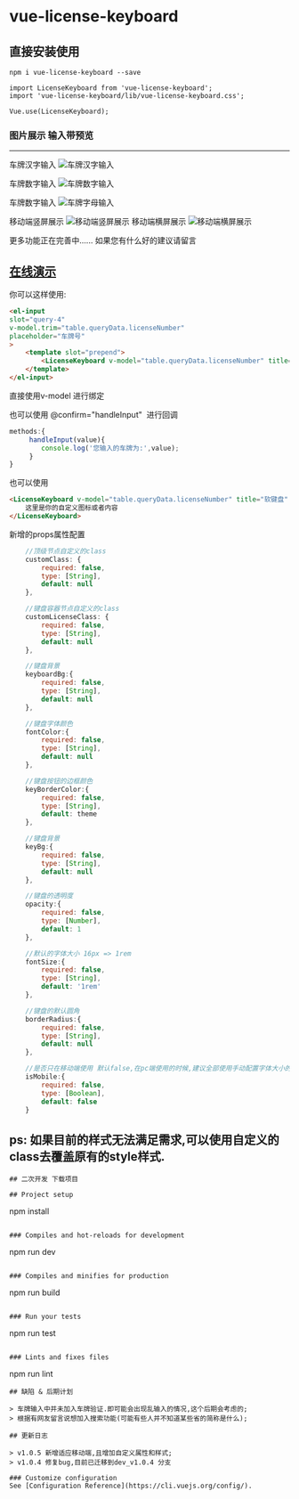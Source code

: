 # vue-license-keyboard

## 直接安装使用
```
npm i vue-license-keyboard --save
```
```
import LicenseKeyboard from 'vue-license-keyboard';
import 'vue-license-keyboard/lib/vue-license-keyboard.css';

Vue.use(LicenseKeyboard);
```
### 图片展示 输入带预览
---
车牌汉字输入
![车牌汉字输入](https://github.com/langyuxiansheng/vue-license-keyboard/blob/master/images/l1.png)

车牌数字输入
![车牌数字输入](https://github.com/langyuxiansheng/vue-license-keyboard/blob/master/images/l2.png)

车牌数字输入
![车牌字母输入](https://github.com/langyuxiansheng/vue-license-keyboard/blob/master/images/l2.png)

移动端竖屏展示
![移动端竖屏展示](https://github.com/langyuxiansheng/vue-license-keyboard/blob/master/images/l4.jpg)
移动端横屏展示
![移动端横屏展示](https://github.com/langyuxiansheng/vue-license-keyboard/blob/master/images/l5.jpg)

更多功能正在完善中......
如果您有什么好的建议请留言

## [在线演示](https://langyuxiansheng.github.io/vue-license-keyboard/)

你可以这样使用: 

```html
<el-input
slot="query-4"
v-model.trim="table.queryData.licenseNumber"
placeholder="车牌号"
>
    <template slot="prepend">
        <LicenseKeyboard v-model="table.queryData.licenseNumber" title="软键盘" />
    </template>
</el-input>
```

直接使用v-model 进行绑定

也可以使用 @confirm="handleInput"  进行回调
```javascript
methods:{
     handleInput(value){
        console.log('您输入的车牌为:',value);
     }
}
```
也可以使用  
```html
<LicenseKeyboard v-model="table.queryData.licenseNumber" title="软键盘" > 
    这里是你的自定义图标或者内容
</LicenseKeyboard>
```

新增的props属性配置

```javascript
    //顶级节点自定义的class
    customClass: {
        required: false,
        type: [String],
        default: null
    },

    //键盘容器节点自定义的class
    customLicenseClass: {
        required: false,
        type: [String],
        default: null
    },

    //键盘背景
    keyboardBg:{
        required: false,
        type: [String],
        default: null
    },

    //键盘字体颜色
    fontColor:{
        required: false,
        type: [String],
        default: null
    },

    //键盘按钮的边框颜色
    keyBorderColor:{
        required: false,
        type: [String],
        default: theme
    },

    //键盘背景
    keyBg:{ 
        required: false,
        type: [String],
        default: null
    },

    //键盘的透明度
    opacity:{
        required: false,
        type: [Number],
        default: 1
    },

    //默认的字体大小 16px => 1rem
    fontSize:{
        required: false,
        type: [String],
        default: '1rem'
    },

    //键盘的默认圆角
    borderRadius:{  
        required: false,
        type: [String],
        default: null
    },

    //是否只在移动端使用 默认false,在pc端使用的时候,建议全部使用手动配置字体大小的方法,区别在于是否会开启字体响应,其中使用了autosize的方法,会改变跟元素的font-size
    isMobile:{
        required: false,
        type: [Boolean],
        default: false
    }
```
ps: 如果目前的样式无法满足需求,可以使用自定义的class去覆盖原有的style样式.
---

```
## 二次开发 下载项目

## Project setup
```
npm install
```

### Compiles and hot-reloads for development
```
npm run dev
```

### Compiles and minifies for production
```
npm run build
```

### Run your tests
```
npm run test
```

### Lints and fixes files
```
npm run lint
```
## 缺陷 & 后期计划

> 车牌输入中并未加入车牌验证.即可能会出现乱输入的情况,这个后期会考虑的;
> 根据有网友留言说想加入搜索功能(可能有些人并不知道某些省的简称是什么);

## 更新日志

> v1.0.5 新增适应移动端,且增加自定义属性和样式;
> v1.0.4 修复bug,目前已迁移到dev_v1.0.4 分支

### Customize configuration
See [Configuration Reference](https://cli.vuejs.org/config/).
